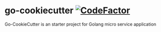 # go-cookiecutter [![CodeFactor](https://www.codefactor.io/repository/github/tech-thinker/go-cookiecutter/badge/main?s=752e2e187b014d8c50de1ad75867866bdc43aa73)](https://www.codefactor.io/repository/github/tech-thinker/go-cookiecutter/overview/main)

Go-CookieCutter is an starter project for Golang micro service application
